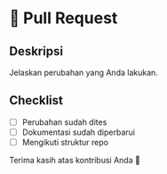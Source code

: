 # 🚀 Pull Request

## Deskripsi
Jelaskan perubahan yang Anda lakukan.

## Checklist
- [ ] Perubahan sudah dites
- [ ] Dokumentasi sudah diperbarui
- [ ] Mengikuti struktur repo

Terima kasih atas kontribusi Anda 🙌
